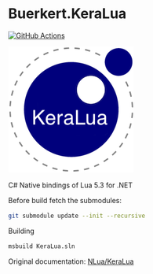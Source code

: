 # Buerkert.KeraLua

[![GitHub Actions](https://github.com/Buerkert/Buerkert.KeraLua/workflows/CI/badge.svg)](https://github.com/Buerkert/Buerkert.KeraLua/actions)
<!--[![nuget](https://badgen.net/nuget/v/KeraLua?icon=nuget)](https://www.nuget.org/packages/KeraLua)-->

![Logo](https://raw.githubusercontent.com/Buerkert/Buerkert.KeraLua/master/KeraLua.png)

C# Native bindings of Lua 5.3 for .NET

Before build fetch the submodules:

```sh
git submodule update --init --recursive
```

Building

```sh
msbuild KeraLua.sln
```

Original documentation: [NLua/KeraLua](https://github.com/NLua/KeraLua/blob/master/README.md)
